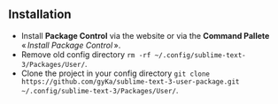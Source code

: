 ## Installation

* Install **Package Control** via the website or via the **Command Pallete** « *Install Package Control* ».
* Remove old config directory `rm -rf ~/.config/sublime-text-3/Packages/User/`.
* Clone the project in your config directory `git clone https://github.com/gyKa/sublime-text-3-user-package.git ~/.config/sublime-text-3/Packages/User/`.
